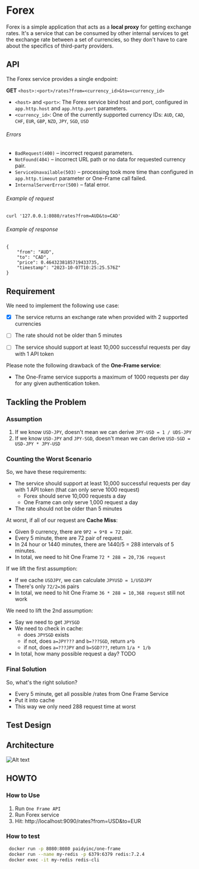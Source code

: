 # Forex

Forex is a simple application that acts as a **local proxy** for getting exchange rates.
It's a service that can be consumed by other internal services to get the exchange rate between a set of currencies,
so they don't have to care about the specifics of third-party providers.

## API
The Forex service provides a single endpoint:

**GET** `<host>:<port>/rates?from=<currency_id>&to=<currency_id>`

- `<host>` and `<port>`: The Forex service bind host and port, configured in `app.http.host` and `app.http.port` parameters.
- `<currency_id>`: One of the currently supported currency IDs: `AUD`, `CAD`, `CHF`, `EUR`, `GBP`, `NZD`, `JPY`, `SGD`, `USD`
###### Errors
* ```BadRequest(400)``` – incorrect request parameters.
* ```NotFound(404)``` – incorrect URL path or no data for requested currency pair.
* ```ServiceUnavailable(503)``` – processing took more time than configured in ```app.http.timeout``` parameter
  or One-Frame call failed.
* ```InternalServerError(500)``` – fatal error.

###### Example of request
```curl '127.0.0.1:8080/rates?from=AUD&to=CAD'```

###### Example of response

```
{
    "from": "AUD",
    "to": "CAD",
    "price": 0.4643238185719433735,
    "timestamp": "2023-10-07T10:25:25.576Z"
}
```

## Requirement

We need to implement the following use case:
- [x] The service returns an exchange rate when provided with 2 supported currencies
- [ ] The rate should not be older than 5 minutes
- [ ] The service should support at least 10,000 successful requests per day with 1 API token


Please note the following drawback of the **One-Frame service**:
- The One-Frame service supports a maximum of 1000 requests per day for any given authentication token.

## Tackling the Problem

### Assumption

1. If we know `USD-JPY`, doesn't mean we can derive `JPY-USD = 1 / UDS-JPY`
2. If we know `USD-JPY` and `JPY-SGD`, doesn't mean we can derive `USD-SGD = USD-JPY * JPY-USD`


### Counting the Worst Scenario
So, we have these requirements:
- The service should support at least 10,000 successful requests per day with 1 API token (that can only serve 1000 request)
  - Forex should serve 10,000 requests a day
  - One Frame can only serve 1,000 request a day
- The rate should not be older than 5 minutes

At worst, if all of our request are **Cache Miss**:
- Given 9 currency, there are `9P2 = 9*8 = 72` pair.
- Every 5 minute, there are 72 pair of request.
- In 24 hour or 1440 minutes, there are 1440/5 = 288 intervals of 5 minutes.
- In total, we need to hit One Frame `72 * 288 = 20,736 request`

If we lift the first assumption:
- If we cache `USDJPY`, we can calculate `JPYUSD = 1/USDJPY`
- There's only `72/2=36` pairs
- In total, we need to hit One Frame `36 * 288 = 10,368 request`
still not work

We need to lift the 2nd assumption:
- Say we need to get `JPYSGD`
- We need to check in cache:
  - does `JPYSGD` exists
  - if not, does `a=JPY???` and `b=???SGD`, return `a*b`
  - if not, does `a=???JPY` and `b=SGD???`, return `1/a * 1/b`
- In total, how many possible request a day? TODO

### Final Solution
So, what's the right solution?
- Every 5 minute, get all possible /rates from One Frame Service
- Put it into cache
- This way we only need 288 request time at worst

## Test Design



## Architecture

![Alt text](doc/architecture-0-basic.excalidraw)


## HOWTO

### How to Use

1. Run `One Frame API`
2. Run Forex service
3. Hit: http://localhost:9090/rates?from=USD&to=EUR

### How to test

```bash
 docker run -p 8080:8080 paidyinc/one-frame
 docker run --name my-redis -p 6379:6379 redis:7.2.4
 docker exec -it my-redis redis-cli  
```